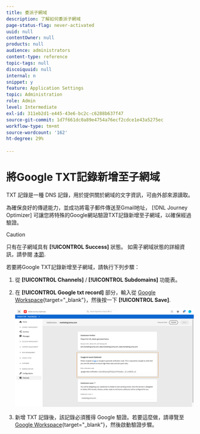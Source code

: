 ```yaml
---
title: 委派子網域
description: 了解如何委派子網域
page-status-flag: never-activated
uuid: null
contentOwner: null
products: null
audience: administrators
content-type: reference
topic-tags: null
discoiquuid: null
internal: n
snippet: y
feature: Application Settings
topic: Administration
role: Admin
level: Intermediate
exl-id: 311eb2d1-e445-43e6-bc2c-c6288b637f47
source-git-commit: 1d7f661dc0a89e4754a76ecf2cdce1e43a5275ec
workflow-type: tm+mt
source-wordcount: '162'
ht-degree: 29%

---
```


# 將Google TXT記錄新增至子網域

TXT 記錄是一種 DNS 記錄，用於提供關於網域的文字資訊，可由外部來源讀取。

為確保良好的傳遞能力，並成功將電子郵件傳送至Gmail地址， [!DNL Journey Optimizer] 可讓您將特殊的Google網站驗證TXT記錄新增至子網域，以確保經過驗證。

>[!CAUTION]
>
> 只有在子網域具有 **[!UICONTROL Success]** 狀態。 如需子網域狀態的詳細資訊，請參閱 [本節](access-subdomains.md).

若要將Google TXT記錄新增至子網域，請執行下列步驟：

1. 從 **[!UICONTROL Channels]** / **[!UICONTROL Subdomains]** 功能表。

1. 在 **[!UICONTROL Google txt record]** 部分，輸入從 [Google Workspace](https://support.google.com/a/answer/183895){target=&quot;_blank&quot;}<!--G Suite Admin tools-->，然後按一下 **[!UICONTROL Save]**.

   ![](../assets/subdomain-google-txt.png)

1. 新增 TXT 記錄後，該記錄必須獲得 Google 驗證。若要這麼做，請導覽至 [Google Workspace](https://support.google.com/a/answer/183895){target=&quot;_blank&quot;}<!--G Suite Admin tools-->，然後啟動驗證步驟。
